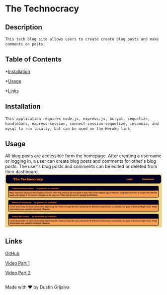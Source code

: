 # The Technocracy

## Description
    This tech blog site allows users to create create blog posts and make comments on posts.

  ## Table of Contents
  *[Installation](#installation)

  *[Usage](#usage)

  *[Links](#links)


  ## Installation
    This application requires node.js, express.js, bcrypt, sequelize, handlebars, express-session, connect-session-sequelize, insomnia, and mysql to run locally, but can be used on the Heroku link.

  ## Usage
  All blog posts are accessible form the homepage. After creating a username or logging in, a user can create blog posts and comments for other's blog posts. The user's blog posts and comments can be edited or deleted from their dashboard.
  ![screenshot](./assets/images/screenshot.jpg)

  ## Links

  [GitHub](https://github.com/Dustin2400/E-commerce-back-end)

  [Video Part 1](https://watch.screencastify.com/v/1LIRvtQ5qD1eQzcEQPq1)

  [Video Part 2](https://watch.screencastify.com/v/j0Lodch43poRVsq7KOLZ)

##
  Made with ❤️ by Dustin Grijalva